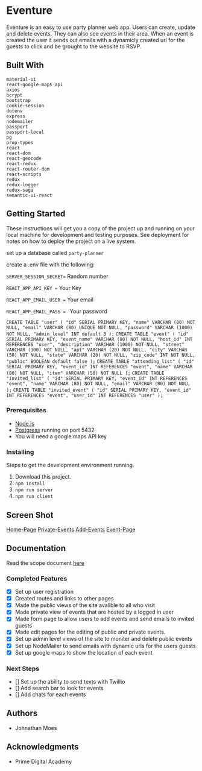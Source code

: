 # Eventure

Eventure is an easy to use party planner web app. Users can create, update and delete events. They can also see events in their area. When an event is created the user it sends out emails with a dynamicly created url for the guests to click and be grought to the website to RSVP. 

## Built With

    material-ui
    react-google-maps api
    axios
    bcrypt
    bootstrap
    cookie-session
    dotenv
    express
    nodemailer
    passport
    passport-local
    pg
    prop-types
    react
    react-dom
    react-geocode
    react-redux
    react-router-dom
    react-scripts
    redux
    redux-logger
    redux-saga
    semantic-ui-react

## Getting Started

These instructions will get you a copy of the project up and running on your local machine for development and testing purposes. See deployment for notes on how to deploy the project on a live system.

set up a database called `party-planner` 

create a .env file with the following:

`SERVER_SESSION_SECRET=` Random number

`REACT_APP_API_KEY =` Your Key

`REACT_APP_EMAIL_USER =` Your email

`REACT_APP_EMAIL_PASS = ` Your password

`
CREATE TABLE "user" (
    "id" SERIAL PRIMARY KEY,
    "name" VARCHAR (80) NOT NULL,
    "email" VARCHAR (80) UNIQUE NOT NULL,
    "password" VARCHAR (1000) NOT NULL,
    "admin_level" INT default 3
);
`
`
CREATE TABLE "event" (
	"id" SERIAL PRIMARY KEY,
	"event_name" VARCHAR (80) NOT NULL,
	"host_id" INT REFERENCES "user",
	"description" VARCHAR (1000) NOT NULL,
	"street" VARCHAR (100) NOT NULL,
	"apt" VARCHAR (20) NOT NULL,
	"city" VARCHAR (50) NOT NULL,
	"state" VARCHAR (20) NOT NULL,
	"zip_code" INT NOT NULL,
	"public" BOOLEAN default false
);
`
`
CREATE TABLE "attending_list" (
	"id" SERIAL PRIMARY KEY,
	"event_id" INT REFERENCES "event",
	"name" VARCHAR (80) NOT NULL,
	"item" VARCHAR (50) NOT NULL
);
`
`
CREATE TABLE "invited_list" (
	"id" SERIAL PRIMARY KEY,
	"event_id" INT REFERENCES "event",
	"name" VARCHAR (80) NOT NULL,
	"email" VARCHAR (80) NOT NULL
);
`
`
CREATE TABLE "invited_event" (
	"id" SERIAL PRIMARY KEY,
	"event_id" INT REFERENCES "event",
	"user_id" INT REFERENCES "user"
);
`

### Prerequisites

- [Node.js](https://nodejs.org/en/)
- [Postgress](https://www.postgresql.org) running on port 5432
- You will need a google maps API key


### Installing

Steps to get the development environment running.

1. Download this project.
2. `npm install`
3. `npm run server`
4. `npm run client`

## Screen Shot

[Home-Page](./ScreenShots/HomePage.png)
[Private-Events](./ScreenShots/PrivatePage.png)
[Add-Events](./ScreenShots/AddEvents.png)
[Event-Page](./ScreenShots/EventPage.png)

## Documentation

Read the scope document [here](https://docs.google.com/document/d/15DgTekWKe7uzSQrWay-rUyRsrxV-yQMfynm3iKEfi_Q)

### Completed Features

- [x] Set up user registration
- [x] Created routes and links to other pages
- [x] Made the public views of the site avalible to all who visit
- [x] Made private view of events that are hosted by a logged in user
- [x] Made form page to allow users to add events and send emails to invited guests
- [x] Made edit pages for the editing of public and private events.
- [x] Set up admin level views of the site to moniter and delete public events
- [x] Set up NodeMailer to send emails with dynamic urls for the users guests
- [x] Set up google maps to show the location of each event

### Next Steps

- [] Set up the ability to send texts with Twillio
- [] Add search bar to look for events
- [] Add chats for each events

## Authors

* Johnathan Moes


## Acknowledgments

* Prime Digital Academy
